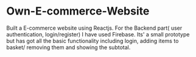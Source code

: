 # Own-E-commerce-Website
Built a E-commerce website using Reactjs. For the Backend part( user authentication, login/register) I have used Firebase. Its' a  small prototype  but has got all the basic functionality including login, adding items to basket/ removing them and showing the subtotal.
